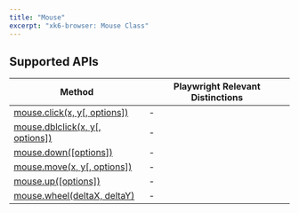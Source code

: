```yaml
---
title: "Mouse"
excerpt: "xk6-browser: Mouse Class"
---
```


## Supported APIs

| Method | Playwright Relevant Distinctions |
| - |  - |
| <a href="https://playwright.dev/docs/api/class-mouse#mouse-click" target="_blank" >mouse.click(x, y[, options])</a> | - |
| <a href="https://playwright.dev/docs/api/class-mouse#mouse-dblclick" target="_blank" >mouse.dblclick(x, y[, options])</a> | - |
| <a href="https://playwright.dev/docs/api/class-mouse#mouse-down" target="_blank" >mouse.down([options])</a> | - |
| <a href="https://playwright.dev/docs/api/class-mouse#mouse-move" target="_blank" >mouse.move(x, y[, options])</a> | - |
| <a href="https://playwright.dev/docs/api/class-mouse#mouse-up" target="_blank" >mouse.up([options])</a> | - |
| <a href="https://playwright.dev/docs/api/class-mouse#mouse-wheel" target="_blank" >mouse.wheel(deltaX, deltaY)</a> | - |
